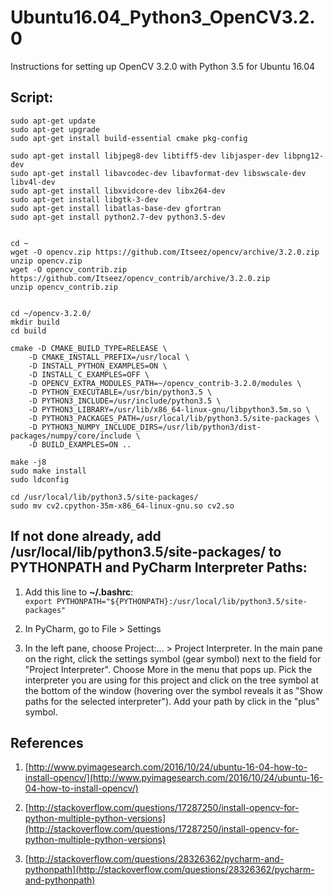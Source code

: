 # Ubuntu16.04_Python3_OpenCV3.2.0
Instructions for setting up OpenCV 3.2.0 with Python 3.5 for Ubuntu 16.04

## Script:
```
sudo apt-get update
sudo apt-get upgrade
sudo apt-get install build-essential cmake pkg-config

sudo apt-get install libjpeg8-dev libtiff5-dev libjasper-dev libpng12-dev
sudo apt-get install libavcodec-dev libavformat-dev libswscale-dev libv4l-dev
sudo apt-get install libxvidcore-dev libx264-dev
sudo apt-get install libgtk-3-dev
sudo apt-get install libatlas-base-dev gfortran
sudo apt-get install python2.7-dev python3.5-dev


cd ~
wget -O opencv.zip https://github.com/Itseez/opencv/archive/3.2.0.zip
unzip opencv.zip
wget -O opencv_contrib.zip https://github.com/Itseez/opencv_contrib/archive/3.2.0.zip
unzip opencv_contrib.zip


cd ~/opencv-3.2.0/
mkdir build
cd build

cmake -D CMAKE_BUILD_TYPE=RELEASE \
    -D CMAKE_INSTALL_PREFIX=/usr/local \
    -D INSTALL_PYTHON_EXAMPLES=ON \
    -D INSTALL_C_EXAMPLES=OFF \
    -D OPENCV_EXTRA_MODULES_PATH=~/opencv_contrib-3.2.0/modules \
    -D PYTHON_EXECUTABLE=/usr/bin/python3.5 \
    -D PYTHON3_INCLUDE=/usr/include/python3.5 \
    -D PYTHON3_LIBRARY=/usr/lib/x86_64-linux-gnu/libpython3.5m.so \
    -D PYTHON3_PACKAGES_PATH=/usr/local/lib/python3.5/site-packages \
    -D PYTHON3_NUMPY_INCLUDE_DIRS=/usr/lib/python3/dist-packages/numpy/core/include \
    -D BUILD_EXAMPLES=ON ..

make -j8
sudo make install
sudo ldconfig

cd /usr/local/lib/python3.5/site-packages/
sudo mv cv2.cpython-35m-x86_64-linux-gnu.so cv2.so
```

## If not done already, add **/usr/local/lib/python3.5/site-packages/** to PYTHONPATH and PyCharm Interpreter Paths:
1. Add this line to **~/.bashrc**:<br>
    `export PYTHONPATH="${PYTHONPATH}:/usr/local/lib/python3.5/site-packages"`

2. In PyCharm, go to File > Settings
3.  In the left pane, choose Project:... > Project Interpreter. In the main pane on the right, click the settings symbol (gear symbol) next to the field for "Project Interpreter". Choose More in the menu that pops up. Pick the interpreter you are using for this project and click on the tree symbol at the bottom of the window (hovering over the symbol reveals it as "Show paths for the selected interpreter"). Add your path by click in the "plus" symbol.

## References
1. [http://www.pyimagesearch.com/2016/10/24/ubuntu-16-04-how-to-install-opencv/](http://www.pyimagesearch.com/2016/10/24/ubuntu-16-04-how-to-install-opencv/)

2. [http://stackoverflow.com/questions/17287250/install-opencv-for-python-multiple-python-versions](http://stackoverflow.com/questions/17287250/install-opencv-for-python-multiple-python-versions)

3. [http://stackoverflow.com/questions/28326362/pycharm-and-pythonpath](http://stackoverflow.com/questions/28326362/pycharm-and-pythonpath)
